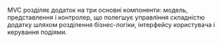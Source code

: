 MVC розділяє додаток на три основні компоненти: модель, представлення і контролер, що полегшує управління складністю додатку шляхом розділення бізнес-логіки, інтерфейсу користувача і керування подіями.
